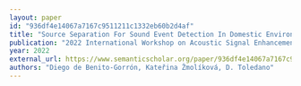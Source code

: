 ```yaml
---
layout: paper
id: "936df4e14067a7167c9511211c1332eb60b2d4af"
title: "Source Separation For Sound Event Detection In Domestic Environments Using Jointly Trained Models"
publication: "2022 International Workshop on Acoustic Signal Enhancement (IWAENC)"
year: 2022
external_url: https://www.semanticscholar.org/paper/936df4e14067a7167c9511211c1332eb60b2d4af
authors: "Diego de Benito-Gorrón, Kateřina Žmolíková, D. Toledano"
---
```

